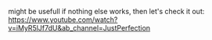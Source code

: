 might be usefull if nothing else works, then let's check it out: https://www.youtube.com/watch?v=iMyR5lJf7dU&ab_channel=JustPerfection
